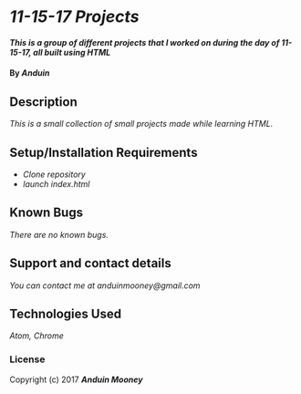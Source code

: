 # _11-15-17 Projects_

#### _This is a group of different projects that I worked on during the day of 11-15-17, all built using HTML_

#### By _**Anduin**_

## Description

_This is a small collection of small projects made while learning HTML._

## Setup/Installation Requirements

* _Clone repository_
* _launch index.html_

## Known Bugs

_There are no known bugs._

## Support and contact details

_You can contact me at anduinmooney@gmail.com_

## Technologies Used

_Atom, Chrome_

### License


Copyright (c) 2017 **_Anduin Mooney_**
